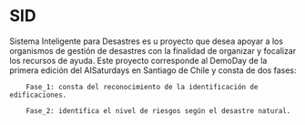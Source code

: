 # SID
Sistema Inteligente para Desastres es u proyecto que desea apoyar a los organismos de gestión de desastres con la finalidad de organizar y focalizar los recursos de ayuda. Este proyecto corresponde al DemoDay de la primera edición del AISaturdays en Santiago de Chile y consta de dos fases:

        Fase_1: consta del reconocimiento de la identificación de edificaciones.
        
        Fase_2: identifica el nivel de riesgos según el desastre natural.

       
